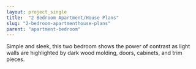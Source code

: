 ```yaml
---
layout: project_single
title:  "2 Bedroom Apartment/House Plans"
slug: "2-bedroom-apartmenthouse-plans"
parent: "apartment-bedroom"
---
```

Simple and sleek, this two bedroom shows the power of contrast as light walls are highlighted by dark wood molding, doors, cabinets, and trim pieces.